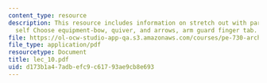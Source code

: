 ```yaml
---
content_type: resource
description: This resource includes information on stretch out with partner or by
  self Choose equipment-bow, quiver, and arrows, arm guard finger tab.
file: https://ol-ocw-studio-app-qa.s3.amazonaws.com/courses/pe-730-archery-spring-2006/d173b1a47adbefc9c61793ae9cb8e693_lec_10.pdf
file_type: application/pdf
resourcetype: Document
title: lec_10.pdf
uid: d173b1a4-7adb-efc9-c617-93ae9cb8e693
---
```


